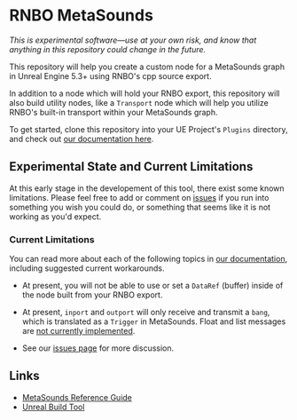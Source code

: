 # RNBO MetaSounds

*This is experimental software—use at your own risk, and know that anything in this repository could change in the future.*

This repository will help you create a custom node for a MetaSounds graph in Unreal Engine 5.3+ using RNBO's cpp source export. 

In addition to a node which will hold your RNBO export, this repository will also build utility nodes, like a `Transport` node which will help you utilize RNBO's built-in transport within your MetaSounds graph. 

To get started, clone this repository into your UE Project's `Plugins` directory, and check out [our documentation here](docs/README.md).

## Experimental State and Current Limitations

At this early stage in the developement of this tool, there exist some known limitations. Please feel free to add or comment on [issues](https://github.com/Cycling74/RNBOMetasound/issues) if you run into something you wish you could do, or something that seems like it is not working as you'd expect.

### Current Limitations

You can read more about each of the following topics in [our documentation](docs/README.md), including suggested current workarounds. 

* At present, you will not be able to use or set a `DataRef` (buffer) inside of the node built from your RNBO export.

* At present, `inport` and `outport` will only receive and transmit a `bang`, which is translated as a `Trigger` in MetaSounds. Float and list messages are [not currently implemented](docs/README.md#trigger).

* See our [issues page](https://github.com/Cycling74/RNBOMetasound/issues) for more discussion.

## Links

* [MetaSounds Reference Guide](https://docs.unrealengine.com/5.3/en-US/metasounds-reference-guide-in-unreal-engine/)
* [Unreal Build Tool](https://docs.unrealengine.com/5.3/en-US/unreal-build-tool-in-unreal-engine/)